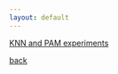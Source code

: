 ```yaml
---
layout: default
---
```


[KNN and PAM experiments](categorical_distance_framework/distances_experiment_superv_unsuperv.html)

[back](./)
